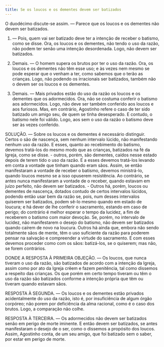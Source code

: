 ```yaml
---
title: Se os loucos e os dementes devem ser batizados
---
```


O duodécimo discute-se assim. — Parece que os loucos e os dementes não devem ser batizados.  

1. — Pois, quem vai ser batizado deve ter a intenção de receber o batismo, como se disse. Ora, os loucos e os dementes, não tendo o uso da razão, não podem ter senão uma intenção desordenada. Logo, não devem ser batizados.  

2. Demais. — O homem supera os brutos por ter o uso da razão. Ora, os loucos e os dementes não têm esse uso; e às vezes nem mesmo se pode esperar que o venham a ter, como sabemos que o terão as crianças. Logo, não podendo os irracionais ser batizados, também não o devem ser os loucos e os dementes.  

3. Demais. — Mais privados estão do uso da razão os loucos e os dementes que os adormecidos. Ora, não se costuma conferir o batismo aos adormecidos. Logo, não deve ser também conferido aos loucos e aos furiosos.  Mas, em contrário, Agostinho refere o caso de ter sido batizado um amigo seu, de quem se tinha desesperado. E contudo, o batismo nele foi válido. Logo, aos sem o uso da razão o batismo deve ser às vezes conferido.  

SOLUÇÃO. — Sobre os loucos e os dementes é necessário distinguir. Certos o são de nascença, sem nenhum intervalo lúcido, não manifestando nenhum uso da razão. E esses, quanto ao recebimento do batismo, devemos tratá-los do mesmo modo que as crianças, batizados na fé da Igreja, como se disse. - outros, porém, são dementes, caídos nesse estado depois de terem tido o uso da razão. E a esses devemos tratá-los levando em conta a vontade que tinham quando eram sãos. Assim, se então manifestaram a vontade de receber o batismo, devemos ministrá-lo, quando loucos mesmo se a isso opuserem resistência. Ao contrário, se antes nunca manifestaram a vontade de o receber, quando estavam em juízo perfeito, não devem ser batizados. - Outros há, porém, loucos ou dementes de nascença, dotados contudo de certos intervalos lúcidos, podendo então usar bem da razão se, pois, num desses intervalos quiserem ser batizados, podem sê-lo mesmo quando em estado de loucura; e há dever de lhe conferir o sacramento, estando em caso de perigo; do contrário é melhor esperar o tempo da lucidez, a fim de receberem o batismo com maior devoção. Se, porém, no intervalo de lucidez, não manifestarem o desejo do batismo, não devem ser batizados quando caírem de novo na loucura. Outros há ainda que, embora não sendo totalmente sãos de mente, têm o uso suficiente da razão para poderem pensar na salvação e compreender a virtude do sacramento. E com esses devemos proceder como com os sãos: batizá-los, se o quiserem; mas não, se forem contrários. 

DONDE A RESPOSTA À PRIMEIRA OBJEÇÃO. — Os loucos, que nunca tiveram o uso da razão, são batizados de acordo com a intenção da Igreja, assim como por ato da Igreja crêem e fazem penitência, tal como dissemos a respeito das crianças. Os que porém em certo tempo tiveram ou têm o uso da razão são batizados conforme a intenção própria que têm ou tiveram quando estavam sãos.  

RESPOSTA À SEGUNDA. — Os loucos e os dementes estão privados acidentalmente do uso da razão, isto é, por insuficiência de algum órgão corpóreo; não porem por deficiência da alma racional, como é o caso dos brutos. Logo, a comparação não colhe.  

RESPOSTA À TERCEIRA. — Os adormecidos não devem ser batizados senão em perigo de morte iminente. E então devem ser batizados, se antes manifestaram o desejo de o ser, como o dissemos a propósito dos loucos. Assim, Agostinho conta, de um seu amigo, que foi batizado sem o saber, por estar em perigo de morte.
